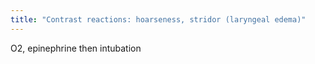 ```yaml
---
title: "Contrast reactions: hoarseness, stridor (laryngeal edema)"
---
```

O2, epinephrine then intubation

